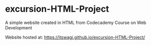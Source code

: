 # excursion-HTML-Project

A simple website created in HTML from Codecademy Course on Web Development

Website hosted at: https://itswagi.github.io/excursion-HTML-Project/
